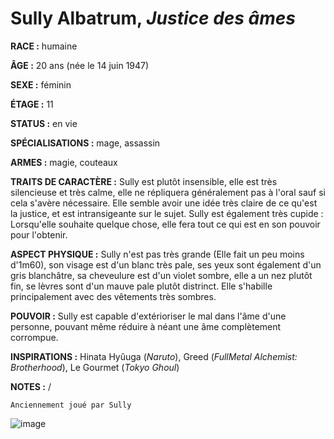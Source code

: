 # Sully Albatrum, *Justice des âmes*

**RACE :** humaine

**ÂGE :** 20 ans (née le 14 juin 1947)

**SEXE :** féminin

**ÉTAGE :** 11

**STATUS :** en vie

**SPÉCIALISATIONS :** mage, assassin

**ARMES :** magie, couteaux

**TRAITS DE CARACTÈRE :** Sully est plutôt insensible, elle est très silencieuse et très calme, elle ne répliquera généralement pas à l'oral sauf si cela s'avère nécessaire. Elle semble avoir une idée très claire de ce qu'est la justice, et est intransigeante sur le sujet. Sully est également très cupide : Lorsqu'elle souhaite quelque chose, elle fera tout ce qui est en son pouvoir pour l'obtenir.

**ASPECT PHYSIQUE :** Sully n'est pas très grande (Elle fait un peu moins d'1m60), son visage est d'un blanc très  pale, ses yeux sont également d'un gris blanchâtre, sa cheveulure est d'un violet sombre, elle a un nez plutôt fin, se lèvres sont d'un mauve pale plutôt distrinct. Elle s'habille principalement avec des vêtements très sombres.

**POUVOIR :** Sully est capable d'extérioriser le mal dans l'âme d'une personne, pouvant même réduire à néant une âme complètement corrompue.

**INSPIRATIONS :** Hinata Hyûuga (*Naruto*), Greed (*FullMetal Alchemist: Brotherhood*), Le Gourmet (*Tokyo Ghoul*)

**NOTES :** /

`Anciennement joué par Sully`

![image](https://share.alkanife.fr/enyxia_characters/full/sully.png)